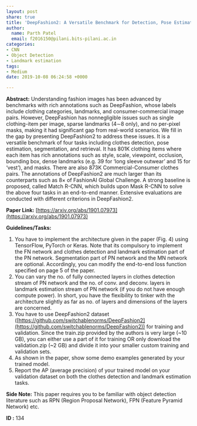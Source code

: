 ```yaml
---
layout: post
share: true
title: 'DeepFashion2: A Versatile Benchmark for Detection, Pose Estimation, Segmentation and Re-Identification of Clothing Images (Paper ID: 134)'
author:
  name: Parth Patel
  email: f2016150@pilani.bits-pilani.ac.in
categories:
- CNN
- Object Detection
- Landmark estimation
tags:
- Medium
date: 2019-10-08 06:24:58 +0000

---
```

**Abstract:** Understanding fashion images has been advanced by benchmarks with rich annotations such as DeepFashion, whose labels include clothing categories, landmarks, and consumer-commercial image pairs. However, DeepFashion has nonnegligible issues such as single clothing-item per image, sparse landmarks (4∼8 only), and no per-pixel masks, making it had significant gap from real-world scenarios. We fill in the gap by presenting DeepFashion2 to address these issues. It is a versatile benchmark of four tasks including clothes detection, pose estimation, segmentation, and retrieval. It has 801K clothing items where each item has rich annotations such as style, scale, viewpoint, occlusion, bounding box, dense landmarks (e.g. 39 for ‘long sleeve outwear’ and 15 for ‘vest’), and masks. There are also 873K Commercial-Consumer clothes pairs. The annotations of DeepFashion2 are much larger than its counterparts such as 8× of FashionAI Global Challenge. A strong baseline is proposed, called Match R-CNN, which builds upon Mask R-CNN to solve the above four tasks in an end-to-end manner. Extensive evaluations are conducted with different criterions in DeepFashion2.

**Paper Link:** [https://arxiv.org/abs/1901.07973](https://arxiv.org/abs/1901.07973)

**Guidelines/Tasks:**

1. You have to implement the architecture given in the paper (Fig. 4) using TensorFlow, PyTorch or Keras. Note that its compulsory to implement the FN network and clothes detection and landmark estimation part of the PN network. Segmentation part of PN network and the MN network are optional. Accordingly, you can modify the end-to-end loss function specified on page 5 of the paper.
2. You can vary the no. of fully connected layers in clothes detection stream of PN network and the no. of conv. and deconv. layers in landmark estimation stream of PN network (if you do not have enough compute power). In short, you have the flexibility to tinker with the architecture slightly as far as no. of layers and dimensions of the layers are concerned.
3. You have to use DeepFashion2 dataset ([https://github.com/switchablenorms/DeepFashion2](https://github.com/switchablenorms/DeepFashion2)) for training and validation. Since the train.zip provided by the authors is very large (~10 GB), you can either use a part of it for training OR only download the validation.zip (~2 GB) and divide it into your smaller custom training and validation sets.
4. As shown in the paper, show some demo examples generated by your trained model.
5. Report the AP (average precision) of your trained model on your validation dataset on both the clothes detection and landmark estimation tasks.

**Side Note:** This paper requires you to be familiar with object detection literature such as RPN (Region Proposal Network), FPN (Feature Pyramid Network) etc.

**ID :** 134
